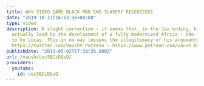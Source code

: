 ```yaml
---
title: WHY VIDEO GAME BLACK MAN END SLAVERY REEEEEEEEE
date: "2019-10-11T16:13:36+08:00"
type: video
description: A slight correction - it seems that, in the Jax ending, his actions do
  actually lead to the development of a fully modernized Africa - the 'Wakanda' referred
  to by Lucas. This in no way lessens the illegitimacy of his arguments. Twitter -
  https://twitter.com/VaushV Patreon - https://www.patreon.com/vaush Donate - https://www.paypal.me/vaush
publishdate: "2019-05-02T17:30:35.000Z"
url: /vaush/cec5BCcDQzQ/
providers:
  youtube:
    id: cec5BCcDQzQ
---
```

